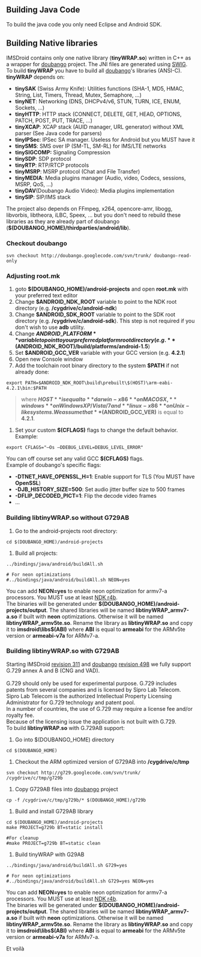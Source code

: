 

## Building Java Code ##
To build the java code you only need Eclipse and Android SDK.

## Building Native libraries ##
IMSDroid contains only one native library (**tinyWRAP.so**) written in C++ as a wrapper for [doubango](http://www.doubango.org/) project. The JNI files are generated using [SWIG](http://www.swig.org/).<br />
To build **tinyWRAP** you have to build all [doubango](http://www.doubango.org/)'s libraries (ANSI-C).<br />
**tinyWRAP** depends on:
  * **tinySAK** (Swiss Army Knife): Utilities functions (SHA-1, MD5, HMAC, String, List, Timers, Thread, Mutex, Semaphore, ...)
  * **tinyNET**: Networking (DNS, DHCPv4/v6, STUN, TURN, ICE, ENUM, Sockets, ...)
  * **tinyHTTP**: HTTP stack (CONNECT, DELETE, GET, HEAD, OPTIONS, PATCH, POST, PUT, TRACE, ...)
  * **tinyXCAP**: XCAP stack (AUID manager, URL generator) without XML parser (See Java code for parsers)
  * **tinyIPSec**: IPSec SA manager. Useless for Android but you MUST have it
  * **tinySMS**: SMS over IP (SM-TL, SM-RL) for IMS/LTE networks
  * **tinySIGCOMP:** Signaling Compression
  * **tinySDP**: SDP protocol
  * **tinyRTP**: RTP/RTCP protocols
  * **tinyMSRP**: MSRP protocol (Chat and File Transfer)
  * **tinyMEDIA**: Media plugins manager (Audio, video, Codecs, sessions, MSRP, QoS, ...)
  * **tinyDAV**(Doubango Audio Video): Media plugins implementation
  * **tinySIP**: SIP/IMS stack

The project also depends on FFmpeg, x264, opencore-amr, libogg, libvorbis, libtheora, iLBC, Speex, ... but you don't need to rebuild these libraries as they are already part of doubango (**$(DOUBANGO\_HOME)/thirdparties/android/lib**).

### Checkout doubango ###
```
svn checkout http://doubango.googlecode.com/svn/trunk/ doubango-read-only
```

### Adjusting **root.mk** ###
  1. goto **$(DOUBANGO\_HOME)/android-projects** and open **root.mk** with your preferred text editor
  1. Change **$ANDROID\_NDK\_ROOT** variable to point to the NDK root directory (e.g. **/cygdrive/c/android-ndk**)
  1. Change **$ANDROID\_SDK\_ROOT** variable to point to the SDK root directory (e.g. **/cygdrive/c/android-sdk**). This step is not required if you don't wish to use **adb** utility.
  1. Change **$ANDROID\_PLATFORM** variable to point to your preferred platform root directory (e.g. **$(ANDROID\_NDK\_ROOT)/build/platforms/android-1.5**)
  1. Set **$ANDROID\_GCC\_VER** variable with your GCC version (e.g. **4.2.1**)
  1. Open new Console window
  1. Add the toolchain root binary directory to the system **$PATH** if not already done:
```
export PATH=$ANDROID_NDK_ROOT\build\prebuilt\$(HOST)\arm-eabi-4.2.1\bin:$PATH
```
> where **$HOST** is equal to **darwin-x86** on MAC OS X, **windows** on Windows XP/Vista/7 and **linux-x86** on Unix-like systems. We assume that **$(ANDROID\_GCC\_VER)** is equal to **4.2.1**.<br />
  1. Set your custom **$(CFLAGS)** flags to change the default behavior. Example:
```
export CFLAGS="–Os –DDEBUG_LEVEL=DEBUG_LEVEL_ERROR"
```
You can off course set any valid GCC **$(CFLAGS)** flags. <br />
Example of doubango's specific flags:
  * **-DTNET\_HAVE\_OPENSSL\_H=1**: Enable support for TLS (You MUST have **OpenSSL**)
  * **-DJB\_HISTORY\_SIZE=500**: Set audio jitter buffer size to 500 frames
  * **-DFLIP\_DECODED\_PICT=1**: Flip the decode video frames
  * ...

### Building libtinyWRAP.so without G729AB ###
  1. Go to the android-projects root directory:
```
cd $(DOUBANGO_HOME)/android-projects
```
  1. Build all projects:
```
../bindings/java/android/buildAll.sh

# For neon optimizations
#../bindings/java/android/buildAll.sh NEON=yes
```
You can add **NEON=yes** to enable neon optimization for armv7-a processors. You MUST use at least [NDK r4b](http://developer.android.com/sdk/ndk/index.html).<br />
The binaries will be generated under **$(DOUBANGO\_HOME)/android-projects/output**.
The shared libraries will be named **libtinyWRAP\_armv7-a.so** if built with **neon** optimizations. Otherwise it will be named **libtinyWRAP\_armv5te.so**. Rename the library as **libtinyWRAP.so** and copy it to **imsdroid\libs\$(ABI)** where **ABI** is equal to **armeabi** for the ARMv5te version or **armeabi-v7a** for ARMv7-a.

### Building libtinyWRAP.so with G729AB ###
Starting IMSDroid [revision 311](https://code.google.com/p/imsdroid/source/detail?r=311) and [doubango](http://www.doubango.org/) [revision 498](https://code.google.com/p/imsdroid/source/detail?r=498) we fully support G.729 annex A and B (CNG and VAD).<br />
<br />
G.729 should only be used for experimental purpose. G.729 includes patents from several companies and is licensed by Sipro Lab Telecom. <br />
Sipro Lab Telecom is the authorized Intellectual Property Licensing Administrator for G.729 technology and patent pool.<br />
In a number of countries, the use of G.729 may require a license fee and/or royalty fee.
<br />
Because of the licensing issue the application is not built with G.729.<br />
To build **libtinyWRAP.so** with G.729AB support:
  1. Go into $(DOUBANGO\_HOME) directory
```
cd $(DOUBANGO_HOME)
```
  1. Checkout the ARM optimized version of G729AB into **/cygdrive/c/tmp**
```
svn checkout http://g729.googlecode.com/svn/trunk/ /cygdrive/c/tmp/g729b
```
  1. Copy G729AB files into [doubango](http://www.doubango.org/) project
```
cp -f /cygdrive/c/tmp/g729b/* $(DOUBANGO_HOME)/g729b
```
  1. Build and install G729AB library
```
cd $(DOUBANGO_HOME)/android-projects
make PROJECT=g729b BT=static install

#For cleanup
#make PROJECT=g729b BT=static clean
```
  1. Build tinyWRAP with G29AB
```
../bindings/java/android/buildAll.sh G729=yes

# For neon optimizations
#../bindings/java/android/buildAll.sh G729=yes NEON=yes
```

You can add **NEON=yes** to enable neon optimization for armv7-a processors. You MUST use at least [NDK r4b](http://developer.android.com/sdk/ndk/index.html).<br />
The binaries will be generated under **$(DOUBANGO\_HOME)/android-projects/output**.
The shared libraries will be named **libtinyWRAP\_armv7-a.so** if built with **neon** optimizations. Otherwise it will be named **libtinyWRAP\_armv5te.so**. Rename the library as **libtinyWRAP.so** and copy it to **imsdroid\libs\$(ABI)** where **ABI** is equal to **armeabi** for the ARMv5te version or **armeabi-v7a** for ARMv7-a.


Et voilà